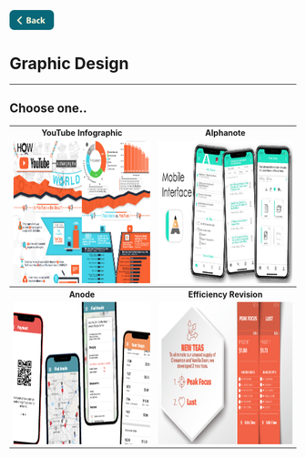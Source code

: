 [<img src="../Buttons/SVG/back.svg" height="35" width="auto"/>](../README.md/#graphicdesign)
<br>

# Graphic Design
<hr>

## Choose one..

<table>
  <tr>
    <th><b>YouTube Infographic</b></th>
    <th><b>Alphanote</b></th>
  </tr>
  <tr>
    <td><a href="YoutubeInfographic.md"><img src="../Buttons/SVG/youtube infographic.png" height="250" width="auto"/></a></td>
    <td><a href="Alphanote.md"><img src="../Buttons/SVG/alphanote.png" height="250" width="auto"/></a></td>
  </tr>
  <tr>
    <th><b>Anode</b></th>
    <th><b>Efficiency Revision</b></th>
  </tr>
  <tr>
    <td><a href="Anode.md"><img src="../Buttons/SVG/anode.png" height="250" width="auto"/></a></td>
    <td><a href="EfficiencyRevision.md"><img src="../Buttons/SVG/efficiency revision.png" height="250" width="auto"/></a></td>
  </tr>
</table>
